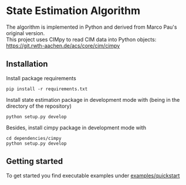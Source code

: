 # State Estimation Algorithm
The algorithm is implemented in Python and derived from Marco Pau's original version.  
This project uses CIMpy to read CIM data into Python objects: https://git.rwth-aachen.de/acs/core/cim/cimpy

## Installation

Install package requirements

```
pip install -r requirements.txt
```

Install state estimation package in development mode with (being in the directory of the repository)

```
python setup.py develop
```

Besides, install cimpy package in development mode with

```
cd dependencies/cimpy
python setup.py develop
```

## Getting started

To get started you find executable examples under [examples/quickstart](examples/quickstart)